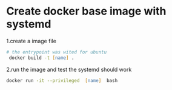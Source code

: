 # Create docker base image with systemd

1.create a image file

```zsh
# the entrypoint was wited for ubuntu 
 docker build -t [name] . 
```

2.run the image and test the systemd should work

```zsh
docker run -it --privileged  [name]  bash 
```
